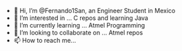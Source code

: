 - 👋 Hi, I’m @Fernando1San, an Engineer Student in Mexico
- 👀 I’m interested in ... C repos and learning Java
- 🌱 I’m currently learning ... Atmel Programming
- 💞️ I’m looking to collaborate on ... Atmel repos
- 📫 How to reach me... 

<!---
Fernando1San/Fernando1San is a ✨ special ✨ repository because its `README.md` (this file) appears on your GitHub profile.
You can click the Preview link to take a look at your changes.
--->
